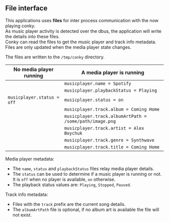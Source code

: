 ## File interface
This applications uses **files** for inter process communication with the now playing conky.  
As music player activity is detected over the dbus, the application will write the details into these files.  
Conky can read the files to get the music player and track info metadata.  
Files are only updated when the media player state changes.

The files are written to the `/tmp/conky` directory.

| No media player running    | A media player is running                               |
|----------------------------|---------------------------------------------------------|
|                            | `musicplayer.name = Spotify`                            |
|                            | `musicplayer.playbackStatus = Playing`                  |
| `musicplayer.status = off` | `musicplayer.status = on`                               |
|                            | `musicplayer.track.album = Coming Home`                 |
|                            | `musicplayer.track.albumArtPath = /some/path/image.png` |
|                            | `musicplayer.track.artist = Alex Boychuk`               |
|                            | `musicplayer.track.genre = Synthwave`                   |
|                            | `musicplayer.track.title = Coming Home`                 |

Media player metadata:

- The `name`, `status` and `playbackStatus` files relay media player details.
- The `status` can be used to determine if a music player is running or not.  
  It is `off` when no player is available, `on` otherwise.
- The playback status values are: `Playing`, `Stopped`, `Paused`.

Track info metadata:

- Files with the `track` prefix are the current song details.
- The `albumArtPath` file is optional, if no album art is available the file will not exist.